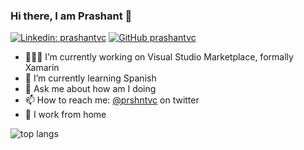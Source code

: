 ### Hi there, I am Prashant 👋

[![Linkedin: prashantvc](https://img.shields.io/badge/-prashantvc-blue?style=flat-square&logo=Linkedin&logoColor=white&link=https://www.linkedin.com/in/prashantvc)](https://www.linkedin.com/in/prashantvc/)
[![GitHub prashantvc](https://img.shields.io/github/followers/prashantvc?label=follow&style=social)](https://github.com/prashantvc)

- 👨🏻‍💻 I’m currently working on Visual Studio Marketplace, formally Xamarin
- 🌱 I’m currently learning Spanish
- 💬 Ask me about how am I doing
- 📫 How to reach me: [@prshntvc](https://twitter.com/prshntvc) on twitter
- 🏡 I work from home

![top langs](https://readme-stats-cfgj2cxdy.vercel.app/api/top-langs/?username=prashantvc&hide=jupyter%20notebook,html)
